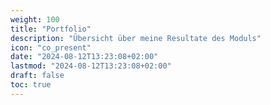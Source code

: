 ```yaml
---
weight: 100
title: "Portfolio"
description: "Übersicht über meine Resultate des Moduls"
icon: "co_present"
date: "2024-08-12T13:23:08+02:00"
lastmod: "2024-08-12T13:23:08+02:00"
draft: false
toc: true
---
```

